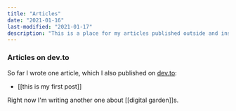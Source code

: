 ```yaml
---
title: "Articles"
date: "2021-01-16"
last-modified: "2021-01-17"
description: "This is a place for my articles published outside and inside this page."
---
```


### Articles on dev.to

So far I wrote one article, which I also published on [dev.to](https://dev.to/ptrklk/this-is-my-first-post-and-i-published-with-help-of-github-actions-kp7):
- [[this is my first post]]

Right now I'm writing another one about [[digital garden]]s.
